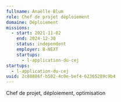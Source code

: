 ```yaml
---
fullname: Anaëlle Blum
role: Chef de projet déploiement
domaine: Déploiement
missions:
  - start: 2021-11-02
    end: 2024-12-30
    status: independent
    employer: B-NEXT
    startups:
      - l-application-du-cej
startups:
  - l-application-du-cej
uuid: 2c88886f-b582-4c0e-bef4-62365289c9b4
---
```

Chef de projet, déploiement, optimisation